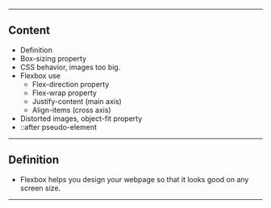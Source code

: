 <hr>

## Content

- Definition
- Box-sizing property
- CSS behavior, images too big.
- Flexbox use
	- Flex-direction property
	- Flex-wrap property
	- Justify-content (main axis)
	- Align-items (cross axis)
- Distorted images, object-fit property
- ::after pseudo-element

<hr>

## Definition

- Flexbox helps you design your webpage so that it looks good on any screen size.

<hr>
